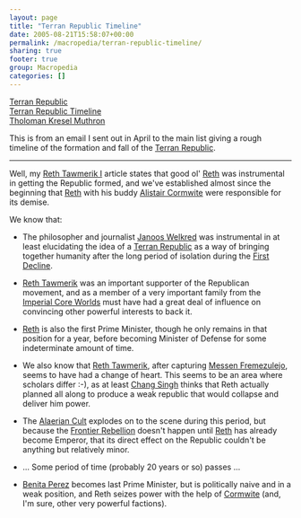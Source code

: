```yaml
---
layout: page
title: "Terran Republic Timeline"
date: 2005-08-21T15:58:07+00:00
permalink: /macropedia/terran-republic-timeline/
sharing: true
footer: true
group: Macropedia
categories: []
---
```

<div class='row'>
	<div class='col-md-4'><a href='/macropedia/terran-republic'>Terran Republic</a></div>
	<div class='col-md-4'><a href='/macropedia/terran-republic-timeline'>Terran Republic Timeline</a></div>
	<div class='col-md-4'><a href='/macropedia/tholoman-kresel-muthron'>Tholoman Kresel Muthron</a></div>
</div>


This is from an email I sent out in April to the main list giving a rough timeline of the formation and fall of the [Terran Republic](/macropedia/terran-republic).

----

Well, my [Reth Tawmerik I](/macropedia/reth-tawmerik-i) article states that good ol' [Reth](/macropedia/reth-tawmerik-i) was
instrumental in getting the Republic formed, and we've established
almost since the beginning that [Reth](/macropedia/reth-tawmerik-i) with his buddy [Alistair Cormwite](/macropedia/alistair-cormwite)
were responsible for its demise.

We know that:

- The philosopher and journalist [Janoos Welkred](/macropedia/janoos-welkred) was instrumental in at
least elucidating the idea of a [Terran Republic](/macropedia/terran-republic) as a way of bringing
together humanity after the long period of isolation during the [First Decline](/chronology/first-decline).

- [Reth Tawmerik](/macropedia/reth-tawmerik-i) was an important supporter of the Republican movement,
and as a member of a very important family from the [Imperial Core Worlds](/macropedia/imperial-core-worlds)
must have had a great deal of influence on convincing other powerful
interests to back it.

- [Reth](/macropedia/reth-tawmerik-i) is also the first Prime Minister, though he only remains in that
position for a year, before becoming Minister of Defense for some
indeterminate amount of time.

- We also know that [Reth Tawmerik](/macropedia/reth-tawmerik-i), after capturing [Messen Fremezulejo](/macropedia/messen-fremezulejo),
seems to have had a change of heart.  This seems to be an area where
scholars differ :-), as at least [Chang Singh](/scholar/chang-singh) thinks that Reth actually
planned all along to produce a weak republic that would collapse and
deliver him power.

- The [Alaerian Cult](/macropedia/alaerian-cult) explodes on to the scene during this period, but
because the [Frontier Rebellion](/macropedia/frontier-rebellion) doesn't happen until [Reth](/macropedia/reth-tawmerik-i) has already
become Emperor, that its direct effect on the Republic couldn't be
anything but relatively minor.

- ... Some period of time (probably 20 years or so) passes ...

- [Benita Perez](/macropedia/benita-perez) becomes last Prime Minister, but is politically naive
and in a weak position, and Reth seizes power with the help of [Cormwite](/macropedia/alistair-cormwite)
(and, I'm sure, other very powerful factions).